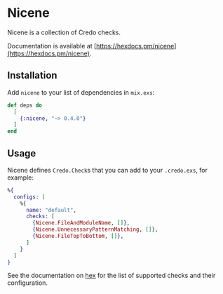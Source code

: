# Nicene

Nicene is a collection of Credo checks.

Documentation is available at [https://hexdocs.pm/nicene](https://hexdocs.pm/nicene).

## Installation

Add `nicene` to your list of dependencies in `mix.exs`:

```elixir
def deps do
  [
    {:nicene, "~> 0.4.0"}
  ]
end
```

## Usage

Nicene defines `Credo.Check`s that you can add to your `.credo.exs`, for
example:

```elixir
%{
  configs: [
    %{
      name: "default",
      checks: [
        {Nicene.FileAndModuleName, []},
        {Nicene.UnnecessaryPatternMatching, []},
        {Nicene.FileTopToBottom, []},
      ]
    }
  ]
}
```

See the documentation on [hex](https://hexdocs.pm/nicene) for the list of
supported checks and their configuration.
